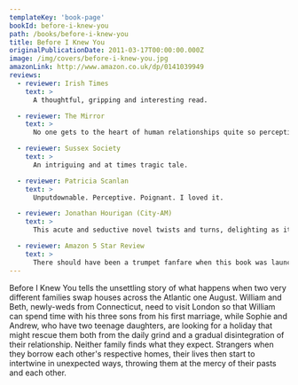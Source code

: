 ```yaml
---
templateKey: 'book-page'
bookId: before-i-knew-you
path: /books/before-i-knew-you
title: Before I Knew You
originalPublicationDate: 2011-03-17T00:00:00.000Z
image: /img/covers/before-i-knew-you.jpg
amazonLink: http://www.amazon.co.uk/dp/0141039949
reviews:
  - reviewer: Irish Times
    text: >
      A thoughtful, gripping and interesting read.

  - reviewer: The Mirror
    text: >
      No one gets to the heart of human relationships quite so perceptively as Brookfield.

  - reviewer: Sussex Society
    text: >
      An intriguing and at times tragic tale.

  - reviewer: Patricia Scanlan
    text: >
      Unputdownable. Perceptive. Poignant. I loved it.

  - reviewer: Jonathan Hourigan (City-AM)
    text: >
      This acute and seductive novel twists and turns, delighting as it surprises.

  - reviewer: Amazon 5 Star Review
    text: >
      There should have been a trumpet fanfare when this book was launched, for Amanda Brookfield is, surely, the queen of the relationship novel. I have read (and enjoyed) all her previous books but this one is - in my opinion - the best. It is the story of how apparently even secure relationships can fall apart. Is there a happy ending? I am not going to spoil your enjoyment...just buy and read and enjoy this splendid book.
---
```


Before I Knew You tells the unsettling story of what happens when two very different families swap houses across the Atlantic one August. William and Beth, newly-weds from Connecticut, need to visit London so that William can spend time with his three sons from his first marriage, while Sophie and Andrew, who have two teenage daughters, are looking for a holiday that might rescue them both from the daily grind and a gradual disintegration of their relationship. Neither family finds what they expect. Strangers when they borrow each other's respective homes, their lives then start to intertwine in unexpected ways, throwing them at the mercy of their pasts and each other.

